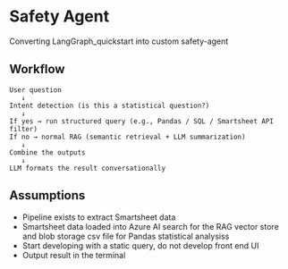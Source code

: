 # Safety Agent

Converting LangGraph_quickstart into custom safety-agent

## Workflow

```
User question
   ↓
Intent detection (is this a statistical question?)
   ↓
If yes → run structured query (e.g., Pandas / SQL / Smartsheet API filter)
If no → normal RAG (semantic retrieval + LLM summarization)
   ↓
Combine the outputs
   ↓
LLM formats the result conversationally
```

## Assumptions

- Pipeline exists to extract Smartsheet data
- Smartsheet data loaded into Azure AI search for the RAG vector store and blob storage csv file for Pandas statistical analysiss
- Start developing with a static query, do not develop front end UI
- Output result in the terminal
